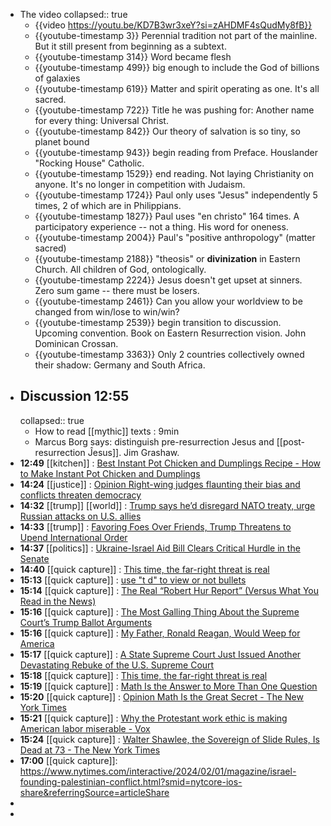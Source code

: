 - The video
  collapsed:: true
	- {{video https://youtu.be/KD7B3wr3xeY?si=zAHDMF4sQudMy8fB}}
	- {{youtube-timestamp 3}} Perennial tradition not part of the mainline. But it still present from beginning as a subtext.
	- {{youtube-timestamp 314}} Word became flesh
	- {{youtube-timestamp 499}} big enough to include the God of billions of galaxies
	- {{youtube-timestamp 619}} Matter and spirit operating as one. It's all sacred.
	- {{youtube-timestamp 722}} Title he was pushing for: Another name for every thing: Universal Christ.
	- {{youtube-timestamp 842}} Our theory of salvation is so tiny, so planet bound
	- {{youtube-timestamp 943}} begin reading from Preface. Houslander "Rocking House" Catholic.
	- {{youtube-timestamp 1529}} end reading. Not laying Christianity on anyone. It's no longer in competition with Judaism.
	- {{youtube-timestamp 1724}} Paul only uses "Jesus" independently 5 times, 2 of which are in Philippians.
	- {{youtube-timestamp 1827}} Paul uses "en christo" 164 times. A participatory experience -- not a thing. His word for oneness.
	- {{youtube-timestamp 2004}} Paul's "positive anthropology" (matter sacred)
	- {{youtube-timestamp 2188}} "theosis" or **divinization** in Eastern Church. All children of God, ontologically.
	- {{youtube-timestamp 2224}} Jesus doesn't get upset at sinners. Zero sum game -- there must be losers.
	- {{youtube-timestamp 2461}} Can you allow your worldview to be changed from win/lose to win/win?
	- {{youtube-timestamp 2539}} begin transition to discussion. Upcoming convention. Book on Eastern Resurrection vision. John Dominican Crossan.
	- {{youtube-timestamp 3363}} Only 2 countries collectively owned their shadow: Germany and South Africa.
- ## Discussion 12:55
  collapsed:: true
	- How to read [[mythic]] texts : 9min
	- Marcus Borg says: distinguish pre-resurrection Jesus and [[post-resurrection Ĵesus]]. Jim Grashaw.
- **12:49** [[kitchen]] :  [Best Instant Pot Chicken and Dumplings Recipe - How to Make Instant Pot Chicken and Dumplings](https://www.thepioneerwoman.com/food-cooking/recipes/a32675447/instant-pot-chicken-and-dumplings-recipe/)
- **14:24** [[justice]] : [Opinion  Right-wing judges flaunting their bias and conflicts threaten democracy](https://www.washingtonpost.com/opinions/2024/02/11/thomas-cannon-conflicts/)
- **14:32** [[trump]] [[world]] : [Trump says he’d disregard NATO treaty, urge Russian attacks on U.S. allies](https://www.washingtonpost.com/politics/2024/02/10/trump-nato-allies-russia/?utm_source=newsshowcase&utm_medium=gnews&utm_campaign=CDAqDwgAKgcICjCO1JQKMLfRdDDE_vEB&utm_content=rundown)
- **14:33** [[trump]] : [Favoring Foes Over Friends, Trump Threatens to Upend International Order](https://www.nytimes.com/2024/02/11/us/politics/trump-nato.html?utm_source=newsshowcase&utm_medium=gnews&utm_campaign=CDAQnZqV4dyh28j9ARj4u8TH6qi79o8BKg8IACoHCAowjuuKAzCWrzw&utm_content=rundown&gaa_at=la&gaa_n=AZsHK_mvU7FtJbaoDnONjcl_gsNoQ8F7IK1H2-WkZKgCTwqjfDMLzrGuUVy_zczBihZ2gIcP-H2lyX2e_QZgcg1vzP6g&gaa_ts=65c92bd2&gaa_sig=ricW38xErTuCZ8aTFsF2Fyfnas2FtZ3dYLc5ifOdAOUpdtmtgQTgMhlGZ7_K3qfRZmeOFTtj25BrMn2oVbUFIA%3D%3D)
- **14:37** [[politics]] : [Ukraine-Israel Aid Bill Clears Critical Hurdle in the Senate](https://www.nytimes.com/2024/02/11/us/republican-senators-ukraine-israel-bill.html?utm_source=newsshowcase&utm_medium=gnews&utm_campaign=CDAQnZqV4dyh28j9ARj4u8TH6qi79o8BKg8IACoHCAowjuuKAzCWrzw&utm_content=rundown&gaa_at=g&gaa_n=AZsHK_nCIaP5_hiwchvi3wnp931Kojuyd-hRtwBCyg-V_trO3Xmm5ppGi_yLd-ie5ZhAbGduPdGH95SXUqbDVejWnGBP&gaa_ts=65c92bd2&gaa_sig=Z8Fu8Lk-XEJbkVajg16Wt1aytm2EaFef0bUBibwfgg_RZPreJ1GQfg1l_Wav39wu_VUP1ntKi22UWcvvAliEcA%3D%3D)
- **14:40** [[quick capture]] : [This time, the far-right threat is real](https://www.politico.eu/article/brussels-braces-for-far-right-wave-as-eu-election-looms/)
- **15:13** [[quick capture]] : [use "t d" to view or not bullets](https://discuss.logseq.com/t/hi-all-is-there-a-setting-workaround-to-hide-the-bullet-points-on-blocks/12728/6)
- **15:14** [[quick capture]] : [The Real “Robert Hur Report” (Versus What You Read in the News)](https://www.justsecurity.org/92090/the-real-robert-hur-report-versus-what-you-read-in-the-news/)
- **15:16** [[quick capture]] : [The Most Galling Thing About the Supreme Court’s Trump Ballot Arguments](https://slate.com/news-and-politics/2024/02/supreme-court-trump-ballot-arguments-alito-yikes.html)
- **15:16** [[quick capture]] : [My Father, Ronald Reagan, Would Weep for America](https://www.nytimes.com/2024/02/11/opinion/ronald-reagan-father-america.html)
- **15:17** [[quick capture]] : [A State Supreme Court Just Issued Another Devastating Rebuke of the U.S. Supreme Court](https://slate.com/news-and-politics/2024/02/hawaii-supreme-court-guns-case-rebuke-scalia.html)
- **15:18** [[quick capture]] : [This time, the far-right threat is real](https://www.politico.eu/article/brussels-braces-for-far-right-wave-as-eu-election-looms/)
- **15:19** [[quick capture]] : [Math Is the Answer to More Than One Question](https://www.nytimes.com/2024/02/09/opinion/math-god-numbers.html)
- **15:20** [[quick capture]] : [Opinion  Math Is the Great Secret - The New York Times](https://www.nytimes.com/2022/09/18/opinion/math-adolescence-mystery.html?action=click&module=RelatedLinks&pgtype=Article)
- **15:21** [[quick capture]] : [Why the Protestant work ethic is making American labor miserable - Vox](https://www.vox.com/the-gray-area/24034358/gray-area-work-labor-miserable-protestant-ethic)
- **15:24** [[quick capture]] : [Walter Shawlee, the Sovereign of Slide Rules, Is Dead at 73 - The New York Times](https://www.nytimes.com/2024/02/08/science/walter-shawlee-dead.html)
- **17:00** [[quick capture]]:  https://www.nytimes.com/interactive/2024/02/01/magazine/israel-founding-palestinian-conflict.html?smid=nytcore-ios-share&referringSource=articleShare
-
-